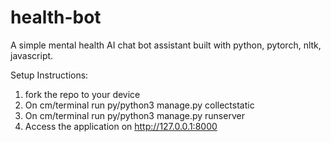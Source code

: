# health-bot
A simple mental health AI chat bot assistant built with python, pytorch, nltk, javascript.

Setup Instructions:
1. fork the repo to your device
2. On cm/terminal run py/python3 manage.py collectstatic
3. On cm/terminal run py/python3 manage.py runserver
4. Access the application on http://127.0.0.1:8000
